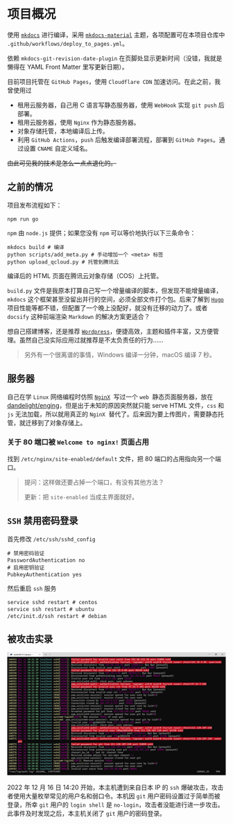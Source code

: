 # 项目概况

使用 [`mkdocs`](https://github.com/mkdocs/mkdocs/) 进行编译，采用 [`mkdocs-material`](https://squidfunk.github.io/mkdocs-material/) 主题，各项配置可在本项目仓库中 `.github/workflows/deploy_to_pages.yml`。

依赖 `mkdocs-git-revision-date-plugin` 在页脚处显示更新时间（没错，我就是懒得在 YAML Front Matter 里写更新日期）。

目前项目托管在 `GitHub Pages`，使用 `Cloudflare CDN` 加速访问。在此之前，我曾使用过

- 租用云服务器，自己用 C 语言写静态服务器，使用 `WebHook` 实现 `git push` 后部署。
- 租用云服务器，使用 `Nginx` 作为静态服务器。
- 对象存储托管，本地编译后上传。
- 利用 `GitHub Actions`，`push` 后触发编译部署流程，部署到 `GitHub Pages`。通过设置 `CNAME` 自定义域名。

~~由此可见我的技术是怎么一点点退化的。~~

## 之前的情况

项目发布流程如下：

```shell
npm run go
```

`npm` 由 `node.js` 提供；如果您没有 `npm` 可以等价地执行以下三条命令：

```
mkdocs build # 编译
python scripts/add_meta.py # 手动增加一个 <meta> 标签
python upload_qcloud.py # 托管到腾讯云
```

编译后的 HTML 页面在腾讯云对象存储（COS）上托管。

`build.py` 文件是我原本打算自己写一个增量编译的脚本，但发现不能增量编译，`mkdocs` 这个框架甚至没留出并行的空间，必须全部文件打个包。后来了解到 [`Hugo`](https://gohugo.io/) 项目性能等都不错，但配置了一个晚上没配好，就没有迁移的动力了。或者 `docsify` 这种前端渲染 `Markdown` 的解决方案更适合？

想自己搭建博客，还是推荐 [`Wordpress`](https://wordpress.org/)，便捷高效，主题和插件丰富，又方便管理。虽然自己没实际应用过就推荐是不太负责任的行为……

> 另外有一个很离谱的事情，Windows 编译一分钟，macOS 编译 7 秒。

## 服务器

自己在学 `Linux` 网络编程时仿照 [`NginX`](https://nginx.org/)  写过一个 `web`  静态页面服务器，放在 [dandelight/enging](https://gitee.com/dandelight/enging)，但是出于未知的原因突然就只能 serve HTML 文件，`css` 和 `js` 无法加载，所以就用真正的 `NginX`  替代了。后来因为要上传图片，需要静态托管，就迁移到了对象存储上。

### 关于 80 端口被 `Welcome to nginx!` 页面占用

找到 `/etc/nginx/site-enabled/default` 文件，把 80 端口的占用指向另一个端口。

> 提问：这样做还要占掉一个端口，有没有其他方法？
>
> 更新：把 `site-enabled` 当成主界面就好。

## `SSH` 禁用密码登录

首先修改 `/etc/ssh/sshd_config`

```ssh
# 禁用密码验证
PasswordAuthentication no
# 启用密钥验证
PubkeyAuthentication yes
```

然后重启 `ssh` 服务

```shell
service sshd restart # centos
service ssh restart # ubuntu
/etc/init.d/ssh restart # debian
```

## 被攻击实录

![attach](./media/README/attach.jpg)

2022 年 12 月 16 日 14:20 开始，本主机遭到来自日本 IP 的 `ssh` 爆破攻击，攻击者使用大量枚举常见的用户名和弱口令。本机因 `git` 用户密码设置过于简单而被登录，所幸 `git` 用户的 `login shell` 是 `no-login`，攻击者没能进行进一步攻击。此事件及时发现之后，本主机关闭了 `git` 用户的密码登录。

